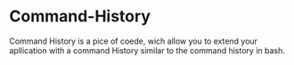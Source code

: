 # Command-History

Command History is a pice of coede, wich allow you to extend your apllication with a command History similar to the command history in bash.